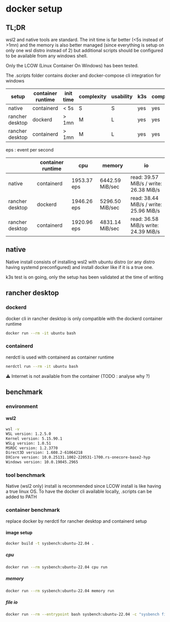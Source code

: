 # docker setup
## TL;DR 

wsl2 and native tools are standard. The init time is far better (<5s instead of >1mn) and the memory is also better managed (since everything is setup on only one wsl distro instead of 2) but additional scripts should be configured to be available from any windows shell.

Only the LCOW (Linux Container On Windows) has been tested.

The .scripts folder contains docker and docker-compose cli integration for windows

| setup | container runtime | init time | complexity | usability | k3s | compose | internet |
|-|-|-|-|-|-|-|-|
| native | containerd | < 5s | S | S | yes | yes | yes |
| rancher desktop | dockerd | > 1mn | M | L | yes | yes | yes |
| rancher desktop | containerd | > 1mn | M | L | yes | yes | no |

eps : event per second

|  | container runtime | cpu | memory | io |
|-|-|-|-|-|
| native | containerd | 1953.37 eps | 6442.59 MiB/sec | read: 39.57 MiB/s / write: 26.38 MiB/s  | 
| rancher desktop | dockerd | 1946.26 eps | 5296.50 MiB/sec | read: 38.44 MiB/s / write: 25.96 MiB/s |
| rancher desktop | containerd | 1920.96 eps | 4831.14 MiB/sec| read: 36.58 MiB/s write: 24.39 MiB/s |

## native

Native install consists of installing wsl2 with ubuntu distro (or any distro having systemd preconfigured) and install docker like if it is a true one.

k3s test is on going, only the setup has been validated at the time of writing

## rancher desktop

### dockerd
docker cli in rancher desktop is only compatible with the dockerd container runtime

```bash
docker run --rm -it ubuntu bash
```

### containerd
nerdctl is used with containerd as container runtime
```bash
nerdctl run --rm -it ubuntu bash
```

:warning: Internet is not available from the container (TODO : analyse why ?)

## benchmark

### environment

#### wsl2
```bash
wsl -v
WSL version: 1.2.5.0
Kernel version: 5.15.90.1
WSLg version: 1.0.51
MSRDC version: 1.2.3770
Direct3D version: 1.608.2-61064218
DXCore version: 10.0.25131.1002-220531-1700.rs-onecore-base2-hyp
Windows version: 10.0.19045.2965
```

### tool benchmark

Native (wsl2 only) install is recommended since LCOW install is like having a true linux OS.
To have the docker cli available locally, .scripts can be added to PATH

### container benchmark

replace docker by nerdctl for rancher desktop and containerd setup

#### image setup
```bash
docker build -t sysbench:ubuntu-22.04 .
```

##### cpu
```bash
docker run --rm sysbench:ubuntu-22.04 cpu run
```
##### memory
```bash
docker run --rm sysbench:ubuntu-22.04 memory run
```

##### file io
```bash
docker run --rm --entrypoint bash sysbench:ubuntu-22.04 -c "sysbench fileio prepare && sysbench fileio --file-test-mode=rndrw run && sysbench fileio cleanup"
``` 